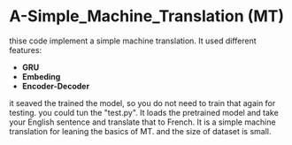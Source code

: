 # A-Simple_Machine_Translation (MT)
thise code implement a simple machine translation. It used different features:
- **GRU**
- **Embeding**
- **Encoder-Decoder**

it seaved the trained the model, so you do not need to train that again for testing. you could tun the "test.py". It loads the pretrained model and take your English sentence and translate that to French.
It is a simple machine translation for leaning the basics of MT. and the size of dataset is small. 
